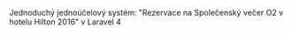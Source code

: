 Jednoduchý jednoúčelový systém: "Rezervace na Společenský večer O2 v hotelu Hilton 2016" v Laravel 4
